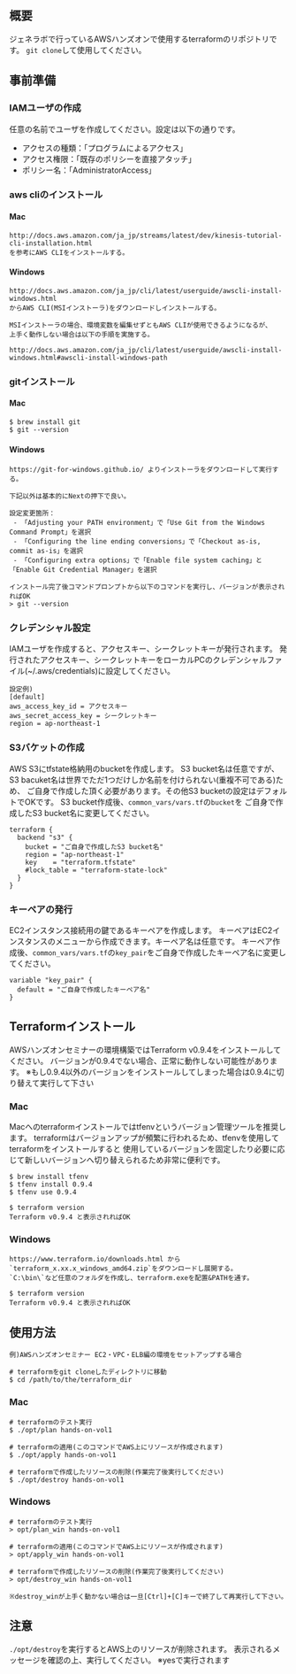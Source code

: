 ## 概要
ジェネラボで行っているAWSハンズオンで使用するterraformのリポジトリです。
```git clone```して使用してください。

## 事前準備
### IAMユーザの作成
任意の名前でユーザを作成してください。設定は以下の通りです。
* アクセスの種類：「プログラムによるアクセス」
* アクセス権限：「既存のポリシーを直接アタッチ」
* ポリシー名：「AdministratorAccess」

### aws cliのインストール
#### Mac
```
http://docs.aws.amazon.com/ja_jp/streams/latest/dev/kinesis-tutorial-cli-installation.html
を参考にAWS CLIをインストールする。
```

#### Windows
```
http://docs.aws.amazon.com/ja_jp/cli/latest/userguide/awscli-install-windows.html
からAWS CLI(MSIインストーラ)をダウンロードしインストールする。

MSIインストーラの場合、環境変数を編集せずともAWS CLIが使用できるようになるが、
上手く動作しない場合は以下の手順を実施する。

http://docs.aws.amazon.com/ja_jp/cli/latest/userguide/awscli-install-windows.html#awscli-install-windows-path

```

### gitインストール
#### Mac
```
$ brew install git
$ git --version
```

#### Windows
```
https://git-for-windows.github.io/ よりインストーラをダウンロードして実行する。

下記以外は基本的にNextの押下で良い。

設定変更箇所：
 - 「Adjusting your PATH environment」で「Use Git from the Windows Command Prompt」を選択
 - 「Configuring the line ending conversions」で「Checkout as-is, commit as-is」を選択
 - 「Configuring extra options」で「Enable file system caching」と「Enable Git Credential Manager」を選択

インストール完了後コマンドプロンプトから以下のコマンドを実行し、バージョンが表示されればOK
> git --version

```

### クレデンシャル設定
IAMユーザを作成すると、アクセスキー、シークレットキーが発行されます。
発行されたアクセスキー、シークレットキーをローカルPCのクレデンシャルファイル(~/.aws/credentials)に設定してください。
```
設定例)
[default]
aws_access_key_id = アクセスキー
aws_secret_access_key = シークレットキー
region = ap-northeast-1
```

### S3バケットの作成
AWS S3にtfstate格納用のbucketを作成します。
S3 bucket名は任意ですが、S3 bacuket名は世界でただ1つだけしか名前を付けられない(重複不可である)ため、
ご自身で作成した頂く必要があります。その他S3 bucketの設定はデフォルトでOKです。
S3 bucket作成後、```common_vars/vars.tf```の```bucket```を
ご自身で作成したS3 bucket名に変更してください。
 ```
 terraform {
   backend "s3" {
     bucket = "ご自身で作成したS3 bucket名"
     region = "ap-northeast-1"
     key    = "terraform.tfstate"
     #lock_table = "terraform-state-lock"
   }
 }
 ```

### キーペアの発行
EC2インスタンス接続用の鍵であるキーペアを作成します。
キーペアはEC2インスタンスのメニューから作成できます。キーペア名は任意です。
キーペア作成後、```common_vars/vars.tf```の```key_pair```をご自身で作成したキーペア名に変更してください。
```
variable "key_pair" {
  default = "ご自身で作成したキーペア名"
}
```

## Terraformインストール
AWSハンズオンセミナーの環境構築ではTerraform v0.9.4をインストールしてください。
バージョンが0.9.4でない場合、正常に動作しない可能性があります。
※もし0.9.4以外のバージョンをインストールしてしまった場合は0.9.4に切り替えて実行して下さい

### Mac
Macへのterraformインストールではtfenvというバージョン管理ツールを推奨します。
terraformはバージョンアップが頻繁に行われるため、tfenvを使用してterraformをインストールすると
使用しているバージョンを固定したり必要に応じて新しいバージョンへ切り替えられるため非常に便利です。

```
$ brew install tfenv
$ tfenv install 0.9.4
$ tfenv use 0.9.4

$ terraform version
Terraform v0.9.4 と表示されればOK
```

### Windows
```
https://www.terraform.io/downloads.html から`terraform_x.xx.x_windows_amd64.zip`をダウンロードし展開する。
`C:\bin\`など任意のフォルダを作成し、terraform.exeを配置&PATHを通す。

$ terraform version
Terraform v0.9.4 と表示されればOK
```


## 使用方法
```
例)AWSハンズオンセミナー EC2・VPC・ELB編の環境をセットアップする場合

# terraformをgit cloneしたディレクトリに移動
$ cd /path/to/the/terraform_dir
```

### Mac
```
# terraformのテスト実行
$ ./opt/plan hands-on-vol1

# terraformの適用(このコマンドでAWS上にリソースが作成されます)
$ ./opt/apply hands-on-vol1

# terraformで作成したリソースの削除(作業完了後実行してください)
$ ./opt/destroy hands-on-vol1
```

### Windows
```
# terraformのテスト実行
> opt/plan_win hands-on-vol1

# terraformの適用(このコマンドでAWS上にリソースが作成されます)
> opt/apply_win hands-on-vol1

# terraformで作成したリソースの削除(作業完了後実行してください)
> opt/destroy_win hands-on-vol1

※destroy_winが上手く動かない場合は一旦[Ctrl]+[C]キーで終了して再実行して下さい。

```

## 注意
```./opt/destroy```を実行するとAWS上のリソースが削除されます。
表示されるメッセージを確認の上、実行してください。
※yesで実行されます
